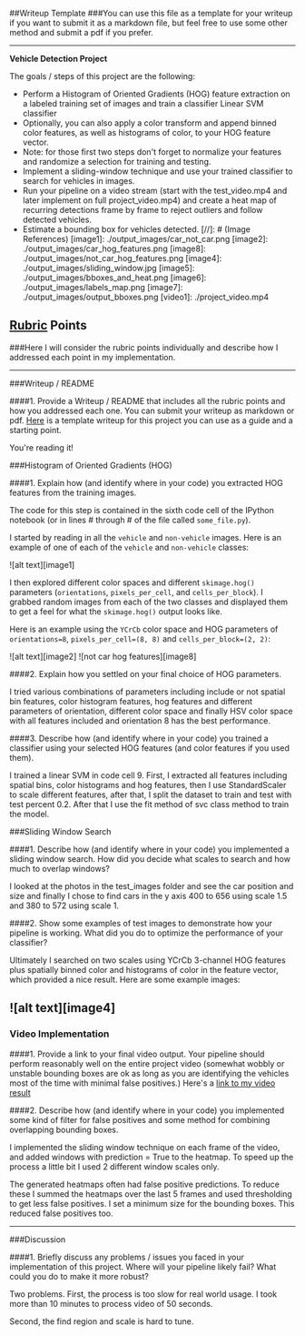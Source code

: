 ##Writeup Template
###You can use this file as a template for your writeup if you want to submit it as a markdown file, but feel free to use some other method and submit a pdf if you prefer.

---

**Vehicle Detection Project**

The goals / steps of this project are the following:

* Perform a Histogram of Oriented Gradients (HOG) feature extraction on a labeled training set of images and train a classifier Linear SVM classifier
* Optionally, you can also apply a color transform and append binned color features, as well as histograms of color, to your HOG feature vector. 
* Note: for those first two steps don't forget to normalize your features and randomize a selection for training and testing.
* Implement a sliding-window technique and use your trained classifier to search for vehicles in images.
* Run your pipeline on a video stream (start with the test_video.mp4 and later implement on full project_video.mp4) and create a heat map of recurring detections frame by frame to reject outliers and follow detected vehicles.
* Estimate a bounding box for vehicles detected.
[//]: # (Image References)
[image1]: ./output_images/car_not_car.png
[image2]: ./output_images/car_hog_features.png
[image8]: ./output_images/not_car_hog_features.png
[image4]: ./output_images/sliding_window.jpg
[image5]: ./output_images/bboxes_and_heat.png
[image6]: ./output_images/labels_map.png
[image7]: ./output_images/output_bboxes.png
[video1]: ./project_video.mp4

## [Rubric](https://review.udacity.com/#!/rubrics/513/view) Points
###Here I will consider the rubric points individually and describe how I addressed each point in my implementation.  

---
###Writeup / README

####1. Provide a Writeup / README that includes all the rubric points and how you addressed each one.  You can submit your writeup as markdown or pdf.  [Here](https://github.com/udacity/CarND-Vehicle-Detection/blob/master/writeup_template.md) is a template writeup for this project you can use as a guide and a starting point.  

You're reading it!

###Histogram of Oriented Gradients (HOG)

####1. Explain how (and identify where in your code) you extracted HOG features from the training images.

The code for this step is contained in the sixth code cell of the IPython notebook (or in lines # through # of the file called `some_file.py`).  

I started by reading in all the `vehicle` and `non-vehicle` images.  Here is an example of one of each of the `vehicle` and `non-vehicle` classes:

![alt text][image1]

I then explored different color spaces and different `skimage.hog()` parameters (`orientations`, `pixels_per_cell`, and `cells_per_block`).  I grabbed random images from each of the two classes and displayed them to get a feel for what the `skimage.hog()` output looks like.

Here is an example using the `YCrCb` color space and HOG parameters of `orientations=8`, `pixels_per_cell=(8, 8)` and `cells_per_block=(2, 2)`:


![alt text][image2]
![not car hog features][image8]

####2. Explain how you settled on your final choice of HOG parameters.

I tried various combinations of parameters including include or not spatial bin features, color histogram features, hog features and different parameters of orientation, different color space and finally HSV color space with all features included and orientation 8 has the best performance.

####3. Describe how (and identify where in your code) you trained a classifier using your selected HOG features (and color features if you used them).

I trained a linear SVM in code cell 9. First, I extracted all features including spatial bins, color histograms and hog features, then I use StandardScaler to scale different features, after that, I split the dataset to train and test with test percent 0.2. After that I use the fit method of svc class method to train the model.

###Sliding Window Search

####1. Describe how (and identify where in your code) you implemented a sliding window search.  How did you decide what scales to search and how much to overlap windows?

I looked at the photos in the test_images folder and see the car position and size and finally I chose to find cars in the y axis 400 to 656 using scale 1.5 and 380 to 572 using scale 1.

####2. Show some examples of test images to demonstrate how your pipeline is working.  What did you do to optimize the performance of your classifier?

Ultimately I searched on two scales using YCrCb 3-channel HOG features plus spatially binned color and histograms of color in the feature vector, which provided a nice result.  Here are some example images:

![alt text][image4]
---

### Video Implementation

####1. Provide a link to your final video output.  Your pipeline should perform reasonably well on the entire project video (somewhat wobbly or unstable bounding boxes are ok as long as you are identifying the vehicles most of the time with minimal false positives.)
Here's a [link to my video result](./project_output_video.mp4)


####2. Describe how (and identify where in your code) you implemented some kind of filter for false positives and some method for combining overlapping bounding boxes.

I implemented the sliding window technique on each frame of the video, and added windows with prediction = True to the heatmap. To speed up the process a little bit I used 2 different window scales only.

The generated heatmaps often had false positive predictions. To reduce these I summed the heatmaps over the last 5 frames and used thresholding to get less false positives. I set a minimum size for the bounding boxes. This reduced false positives too.


---

###Discussion

####1. Briefly discuss any problems / issues you faced in your implementation of this project.  Where will your pipeline likely fail?  What could you do to make it more robust?

Two problems. First, the process is too slow for real world usage. I took more than 10 minutes to process video of 50 seconds.

Second, the find region and scale is hard to tune. 

